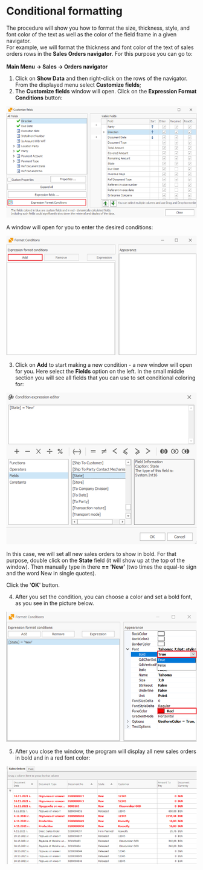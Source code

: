 # Conditional formatting

The procedure will show you how to format the size, thickness, style, and font color of the text as well as the color of the field frame in a given navigator. <br>
	For example, we will format the thickness and font color of the text of sales orders rows in the <b>Sales Orders navigator</b>. For this purpose you can go to: <br>  
	<b> Main Menu -> Sales -> Orders navigator </b>

1.	Click on <b>Show Data</b> and then right-click on the rows of the navigator. From the displayed menu select <b>Customize fields</b>;
2.	The <b>Customize fields</b> window will open. Click on the <b>Expression Format Conditions</b> button: 

![Customize fields](pictures/customize-fileds.png)

A window will open for you to enter the desired conditions:

![Format Conditions](pictures/format-conditions.png)
 
3.	Click on **Add** to start making a new condition - a new window will open for you. Here select the **Fields** option on the left. In the small middle section you will see all fields that you can use to set conditional coloring for:

![Condition expression editor](pictures/condition-expression-editor.png)
 
In this case, we will set all new sales orders to show in bold. For that purpose, double click on the <b>State</b> field (it will show up at the top of the window). Then manually type in there <b> == ‘New’</b> (two times the equal-to sign and the word New in single quotes).

Click the '**OK**' button.

4.	After you set the condition, you can choose a color and set a bold font, as you see in the picture below.

![New state condition](pictures/new-state-condition2.png)
 

5.	After you close the window, the program will display all new sales orders in bold and in a red font color:

![Orders in bold](pictures/orders-in-bold2.png)
